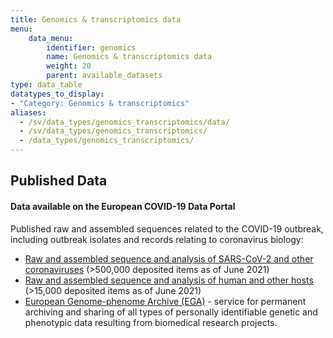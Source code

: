 ```yaml
---
title: Genomics & transcriptomics data
menu:
    data_menu:
        identifier: genomics
        name: Genomics & transcriptomics data
        weight: 20
        parent: available_datasets
type: data_table
datatypes_to_display:
- "Category: Genomics & transcriptomics"
aliases:
  - /sv/data_types/genomics_transcriptomics/data/
  - /sv/data_types/genomics_transcriptomics/
  - /data_types/genomics_transcriptomics/
---
```


## Published Data

#### Data available on the European COVID-19 Data Portal

Published raw and assembled sequences related to the COVID-19 outbreak, including outbreak isolates and records relating to coronavirus biology:

* [Raw and assembled sequence and analysis of SARS-CoV-2 and other coronaviruses](https://www.covid19dataportal.org/sequences?db=embl-covid19) (>500,000 deposited items as of June 2021)
* [Raw and assembled sequence and analysis of human and other hosts](https://www.covid19dataportal.org/host-sequences?db=hostSequences) (>15,000 deposited items as of June 2021)
* [European Genome-phenome Archive (EGA)](https://ega-archive.org/) - service for permanent archiving and sharing of all types of personally identifiable genetic and phenotypic data resulting from biomedical research projects.
